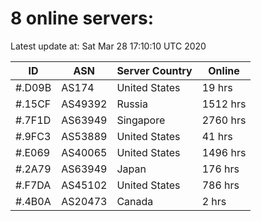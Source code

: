 # 8 online servers:

Latest update at: Sat Mar 28 17:10:10 UTC 2020

| ID | ASN | Server Country | Online |
| -- | --- | -------------- | ------ |
| #.D09B | AS174 | United States | 19 hrs |
| #.15CF | AS49392 | Russia | 1512 hrs |
| #.7F1D | AS63949 | Singapore | 2760 hrs |
| #.9FC3 | AS53889 | United States | 41 hrs |
| #.E069 | AS40065 | United States | 1496 hrs |
| #.2A79 | AS63949 | Japan | 176 hrs |
| #.F7DA | AS45102 | United States | 786 hrs |
| #.4B0A | AS20473 | Canada | 2 hrs |

